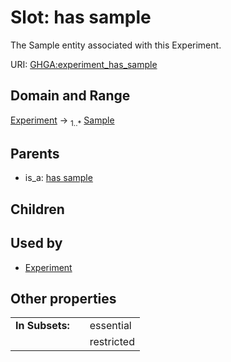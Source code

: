 
# Slot: has sample


The Sample entity associated with this Experiment.

URI: [GHGA:experiment_has_sample](https://w3id.org/GHGA/experiment_has_sample)


## Domain and Range

[Experiment](Experiment.md) &#8594;  <sub>1..\*</sub> [Sample](Sample.md)

## Parents

 *  is_a: [has sample](has_sample.md)

## Children


## Used by

 * [Experiment](Experiment.md)

## Other properties

|  |  |  |
| --- | --- | --- |
| **In Subsets:** | | essential |
|  | | restricted |

